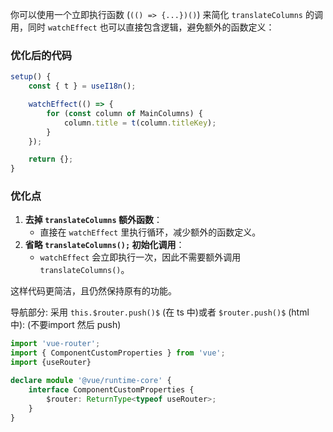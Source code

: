 你可以使用一个立即执行函数 (`(() => {...})()`) 来简化 `translateColumns` 的调用，同时 `watchEffect` 也可以直接包含逻辑，避免额外的函数定义：

### **优化后的代码**

```ts
setup() {
    const { t } = useI18n();

    watchEffect(() => {
        for (const column of MainColumns) {
            column.title = t(column.titleKey);
        }
    });

    return {};
}
```

### **优化点**

1. **去掉 `translateColumns` 额外函数**：
    - 直接在 `watchEffect` 里执行循环，减少额外的函数定义。
2. **省略 `translateColumns();` 初始化调用**：
    - `watchEffect` 会立即执行一次，因此不需要额外调用 `translateColumns()`。

这样代码更简洁，且仍然保持原有的功能。  


导航部分: 
采用 `this.$router.push()$` (在 ts 中)或者 `$router.push()$` (html 中): (不要import 然后 push)
```ts title:vue-router.d.ts
import 'vue-router';
import { ComponentCustomProperties } from 'vue';
import {useRouter} 

declare module '@vue/runtime-core' {
    interface ComponentCustomProperties {
        $router: ReturnType<typeof useRouter>;
    }
}
```
